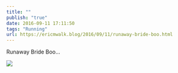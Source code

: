 ```yaml
---
title: ""
publish: "true"
date: 2016-09-11 17:11:50
tags: "Running"
url: https://ericmwalk.blog/2016/09/11/runaway-bride-boo.html
---
```


Runaway Bride Boo...

![](https://ericmwalk.blog/uploads/2022/42a6c9a9e0.jpg)